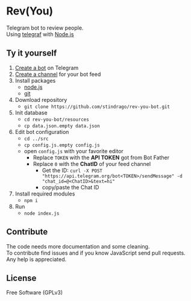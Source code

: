# Rev(You)
Telegram bot to review people.  
Using [telegraf](https://telegraf.js.org) with [Node.js](https://nodejs.org/en/)

## Ty it yourself

1. [Create a bot](https://core.telegram.org/bots#6-botfather) on Telegram
1. [Create a channel](https://www.telegram.org/faq_channels#q-what-39s-a-channel) for your bot feed
1. Install packages
   - [node.js](https://nodejs.org/en/)
   - [git](https://git-scm.com)
1. Download repository
   - `git clone https://github.com/stindrago/rev-you-bot.git`
1. Init database
   - `cd rev-you-bot/resources`
   - `cp data.json.empty data.json`
1. Edit bot configuration
   - `cd ../src`
   - `cp config.js.empty config.js`
   - open `config.js` with your favorite editor
     - Replace `TOKEN` with the **API TOKEN** got from Bot Father
     - Replace `0` with the **ChatID** of your feed channel
       - Get the ID: `curl -X POST "https://api.telegram.org/bot<TOKEN>/sendMessage" -d "chat_id=@<ChatID>&text=hi"`
       - copy/paste the Chat ID
1. Install required modules
   - `npm i`
1. Run
   - `node index.js`
   
## Contribute
The code needs more documentation and some cleaning.  
To contribute find issues and if you know JavaScript send pull requests.  
Any help is appreciated.  

## License
Free Software (GPLv3)
   
